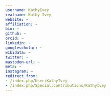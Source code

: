 ```yaml
---
username: KathyIvey
realname: Kathy Ivey
website: ~
affiliation: ~
bio: ~
github: ~
orcid: ~
linkedin: ~
googlescholar: ~
wikidata: ~
twitter: ~
mastodon-url: ~
meta: ~
instagram: ~
redirect_from:
- /index.php/User:KathyIvey
- /index.php/Special:Contributions/KathyIvey
---
```

